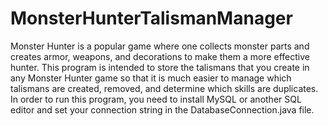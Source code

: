 # MonsterHunterTalismanManager
Monster Hunter is a popular game where one collects monster parts and creates armor, weapons, and decorations to make them a more effective hunter.
This program is intended to store the talismans that you create in any Monster Hunter game so that it is much easier to manage which talismans are created, removed, and determine which skills are duplicates.
In order to run this program, you need to install MySQL or another SQL editor and set your connection string in the DatabaseConnection.java file.
